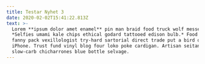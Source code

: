 ```yaml
---
title: Testar Nyhet 3
date: 2020-02-02T15:41:22.813Z
text: >-
  Lorem **ipsum dolor amet enamel** pin man braid food truck wolf messenger bag.
  *Selfies umami kale chips ethical godard tattooed edison bulb.* Food truck
  fanny pack vexillologist try-hard sartorial direct trade put a bird on it
  iPhone. Trust fund vinyl blog four loko poke cardigan. Artisan seitan
  slow-carb chicharrones blue bottle selvage.
---
```


